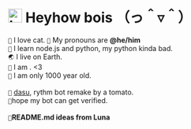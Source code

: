 # <img src="https://user-images.githubusercontent.com/1303154/88677602-1635ba80-d120-11ea-84d8-d263ba5fc3c0.gif" width="28px" alt="hi"> **Heyhow bois** （っ＾▿＾）

`🎏` I love cat.
`💖` My pronouns are **@he/him**  <br />
`📜` I learn node.js and python, my python kinda bad. <br>
`🌏` I live on Earth. <br>
`💜` I am . &lt;3 <br />
`🎉` I am only 1000 year old. <br>
<br />
`🎁` [dasu](https://discord.com/api/oauth2/authorize?client_id=875563372974850059&permissions=36752704&scope=bot), rythm bot remake by a tomato. <br />
`🎎`hope my bot can get verified.<br />
<br />
`🎄`**README.md ideas from Luna**

